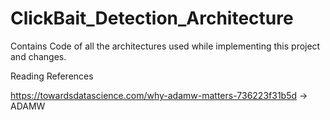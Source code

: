 # ClickBait_Detection_Architecture
Contains Code of all the architectures used while implementing this project and changes.

Reading References 

https://towardsdatascience.com/why-adamw-matters-736223f31b5d -> ADAMW
